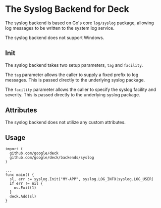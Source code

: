 # The Syslog Backend for Deck

The syslog backend is based on Go's core `log/syslog` package, allowing log
messages to be written to the system log service.

The syslog backend does not support Windows.

## Init

The syslog backend takes two setup parameters, `tag` and `facility`.

The `tag` parameter allows the caller to supply a fixed prefix to log messages.
This is passed directly to the underlying syslog package.

The `facility` parameter allows the caller to specify the syslog facility and
severity. This is passed directly to the underlying syslog package.

## Attributes

The syslog backend does not utilize any custom attributes.

## Usage

```
import (
  github.com/google/deck
  github.com/google/deck/backends/syslog
)

...
func main() {
  sl, err := syslog.Init("MY-APP", syslog.LOG_INFO|syslog.LOG_USER)
  if err != nil {
    os.Exit(1)
  }
  deck.Add(sl)
}
```
